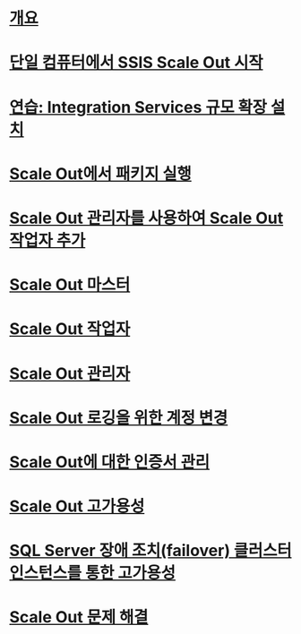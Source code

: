 # [개요](integration-services-ssis-scale-out.md)
# [단일 컴퓨터에서 SSIS Scale Out 시작](get-started-with-ssis-scale-out-onebox.md)
# [연습: Integration Services 규모 확장 설치](walkthrough-set-up-integration-services-scale-out.md)
# [Scale Out에서 패키지 실행](run-packages-in-integration-services-ssis-scale-out.md)
# [Scale Out 관리자를 사용하여 Scale Out 작업자 추가](add-scale-out-worker.md)
# [Scale Out 마스터](integration-services-ssis-scale-out-master.md)
# [Scale Out 작업자](integration-services-ssis-scale-out-worker.md)
# [Scale Out 관리자](integration-services-ssis-scale-out-manager.md)
# [Scale Out 로깅을 위한 계정 변경](change-logdb-account.md)
# [Scale Out에 대한 인증서 관리](deal-with-certificates-in-ssis-scale-out.md)
# [Scale Out 고가용성](scale-out-support-for-high-availability.md)
# [SQL Server 장애 조치(failover) 클러스터 인스턴스를 통한 고가용성](scale-out-failover-cluster-instance.md)
# [Scale Out 문제 해결](troubleshooting-scale-out.md)